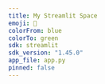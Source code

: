 ```yaml
---
title: My Streamlit Space
emoji: 🚀
colorFrom: blue
colorTo: green
sdk: streamlit
sdk_version: "1.45.0"
app_file: app.py
pinned: false
---
```


